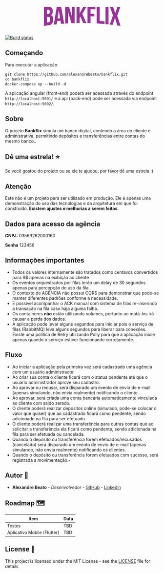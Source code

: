 <p align="center">
  <img alt="trivelum logo" src="logo.png" />
</p>

[![Build status](https://dev.azure.com/alexandrebeato-com/Bankflix/_apis/build/status/Bankflix-CI)](https://dev.azure.com/alexandrebeato-com/Bankflix/_build/latest?definitionId=9)

## Começando
Para executar a aplicação:

```
git clone https://github.com/alexandrebeato/bankflix.git
cd bankflix
docker-compose up --build -d
```

A aplicação angular (front-end) poderá ser acessada através do endpoint `http://localhost:5001/` e a api (back-end) pode ser acessada via endpoint `http://localhost:5002/`.

## Sobre
O projeto **Bankflix** simula um banco digital, contendo a área do cliente e administrativa, permitindo depósitos e transferências entre contas do mesmo banco..

## Dê uma estrela! :star:
Se você gostou do projeto ou se ele te ajudou, por favor dê uma estrela ;)

## Atenção
Este não é um projeto para ser utilizado em produção. Ele é apenas uma demonstração do uso das tecnologias e da arquitetura em que foi construído. **Existem ajustes e melhorias a serem feitos**.

## Dados para acesso da agência

**CNPJ:** 03569262000160

**Senha** 123456

## Informações importantes
- Todos os valores internamente são tratados como centavos convertidos para R$ apenas na exibição ao cliente
- Os eventos orquestrados por filas terão um delay de 30 segundos apenas para percepção do uso da fila.
- O contexto de AGÊNCIA não possui CQRS para demonstrar que pode-se manter diferentes padrões conforme a necessidade.
- É possível acompanhar o ACK manual com sistema de filas re-inserindo a transação na fila caso haja alguma falha.
- Os containeres **não** estão utilizando volumes, portanto ao matá-los irá causar a perda dos dados.
- A aplicação pode levar alguns segundos para iniciar pois o serviço de filas (RabbitMQ) leva alguns segundos para liberar para conexões. Existe uma política de Retry utilizando Polly para que a aplicação inicie apenas quando o serviço estiver funcionando corretamente.

## Fluxo
- Ao iniciar a aplicação pela primeira vez será cadastrado uma agência com um usuário administrador
- Ao criar sua conta o cliente ficará com o status pendente até que o usuário administrador aprove seu cadastro.
- Ao aprovar ou recusar, será disparado um evento de envio de e-mail (apenas simulando, não envia realmente) notificando o cliente.
- Ao aprovar, será criada uma conta bancária automaticamente vinculada ao cliente com saldo zerado.
- O cliente poderá realizar depositos online (simulado, pode-se colocar o valor que quiser) que ao cadastrado ficará como pendente, sendo adicionado na fila para ser efetuado.
- O cliente poderá realizar uma transferência para outras contas que ao solicitar a transferência ela ficará como pendente, sendo adicionada na fila para ser efetuada ou cancelada.
- Quando o depósito ou transferência forem efetuados/recusados (cancelado) será disparado um evento de envio de e-mail (apenas simulando, não envia realmente) notificando os clientes.
- Quando o depósito ou transferência forem efetuados com sucesso, será registrada a movimentação.-

## Autor 👦

* **Alexandre Beato** - *Desenvolvedor* - [GitHub](https://github.com/alexandrebeato) - [Linkedin](https://www.linkedin.com/in/alexandrebeato)

## Roadmap 🗺
|Item|Data|
|---|---|
|Testes|TBD|
|Aplicativo Mobile (Flutter)|TBD|

## License 📃

This project is licensed under the MIT License - see the [LICENSE](LICENSE) file for details
